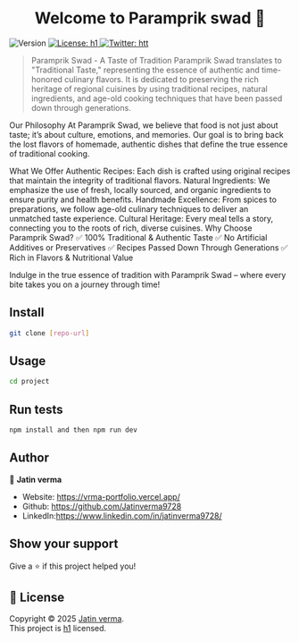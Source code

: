 <h1 align="center">Welcome to Paramprik swad 👋</h1>
<p>
  <img alt="Version" src="https://img.shields.io/badge/version-1.2.6-blue.svg?cacheSeconds=2592000" />
  <a href="hh" target="_blank">
    <img alt="License: h1" src="https://img.shields.io/badge/License-h1-yellow.svg" />
  </a>
  <a href="https://twitter.com/htt" target="_blank">
    <img alt="Twitter: htt" src="https://img.shields.io/twitter/follow/htt.svg?style=social" />
  </a>
</p>

> Paramprik Swad - A Taste of Tradition
Paramprik Swad translates to "Traditional Taste," representing the essence of authentic and time-honored culinary flavors. It is dedicated to preserving the rich heritage of regional cuisines by using traditional recipes, natural ingredients, and age-old cooking techniques that have been passed down through generations.

Our Philosophy
At Paramprik Swad, we believe that food is not just about taste; it’s about culture, emotions, and memories. Our goal is to bring back the lost flavors of homemade, authentic dishes that define the true essence of traditional cooking.

What We Offer
Authentic Recipes: Each dish is crafted using original recipes that maintain the integrity of traditional flavors.
Natural Ingredients: We emphasize the use of fresh, locally sourced, and organic ingredients to ensure purity and health benefits.
Handmade Excellence: From spices to preparations, we follow age-old culinary techniques to deliver an unmatched taste experience.
Cultural Heritage: Every meal tells a story, connecting you to the roots of rich, diverse cuisines.
Why Choose Paramprik Swad?
✅ 100% Traditional & Authentic Taste
✅ No Artificial Additives or Preservatives
✅ Recipes Passed Down Through Generations
✅ Rich in Flavors & Nutritional Value

Indulge in the true essence of tradition with Paramprik Swad – where every bite takes you on a journey through time!

## Install

```sh
git clone [repo-url]
```

## Usage

```sh
cd project
```

## Run tests

```sh
npm install and then npm run dev
```

## Author

👤 **Jatin verma**

* Website: https://vrma-portfolio.vercel.app/
* Github: https://github.com/Jatinverma9728
* LinkedIn:https://www.linkedin.com/in/jatinverma9728/

## Show your support

Give a ⭐️ if this project helped you!

## 📝 License

Copyright © 2025 [Jatin verma](https://github.com/Jatinverma9728).<br />
This project is [h1](MIT) licensed.
